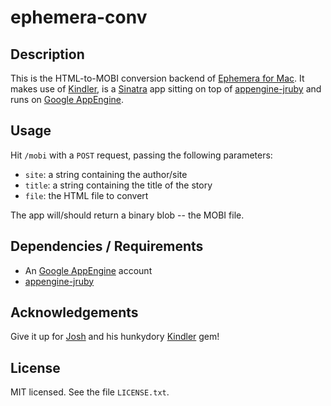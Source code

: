 # ephemera-conv

## Description

This is the HTML-to-MOBI conversion backend of [Ephemera for Mac](http://goephemera.com/). It makes use of [Kindler](), is a [Sinatra]() app sitting on top of [appengine-jruby](http://code.google.com/p/appengine-jruby/) and runs on [Google AppEngine](https://appengine.google.com/).


## Usage

Hit `/mobi` with a `POST` request, passing the following parameters:

* `site`: a string containing the author/site
* `title`: a string containing the title of the story
* `file`: the HTML file to convert

The app will/should return a binary blob -- the MOBI file.


## Dependencies / Requirements

* An [Google AppEngine](https://appengine.google.com/) account
* [appengine-jruby](http://code.google.com/p/appengine-jruby/)


## Acknowledgements

Give it up for [Josh](http://github.com/josh) and his hunkydory [Kindler](http://github.com/josh/kindler) gem!


## License

MIT licensed. See the file `LICENSE.txt`.